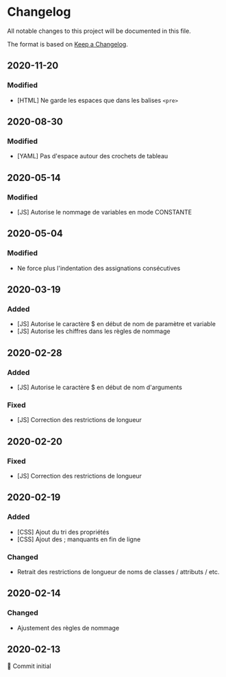 # Changelog
All notable changes to this project will be documented in this file.

The format is based on [Keep a Changelog](https://keepachangelog.com/en/1.0.0/).

## 2020-11-20
### Modified
- [HTML] Ne garde les espaces que dans les balises `<pre>`

## 2020-08-30
### Modified
- [YAML] Pas d'espace autour des crochets de tableau

## 2020-05-14
### Modified
- [JS] Autorise le nommage de variables en mode CONSTANTE

## 2020-05-04
### Modified
- Ne force plus l'indentation des assignations consécutives

## 2020-03-19
### Added
- [JS] Autorise le caractère $ en début de nom de paramètre et variable
- [JS] Autorise les chiffres dans les règles de nommage

## 2020-02-28
### Added
- [JS] Autorise le caractère $ en début de nom d'arguments

### Fixed
- [JS] Correction des restrictions de longueur

## 2020-02-20
### Fixed
- [JS] Correction des restrictions de longueur

## 2020-02-19
### Added
- [CSS] Ajout du tri des propriétés
- [CSS] Ajout des ; manquants en fin de ligne

### Changed
- Retrait des restrictions de longueur de noms de classes / attributs / etc.

## 2020-02-14
### Changed
- Ajustement des règles de nommage

## 2020-02-13
🎉 Commit initial
